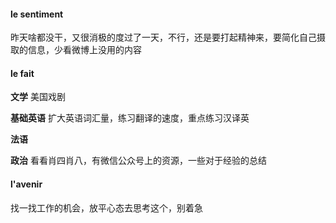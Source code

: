 #### le sentiment

昨天啥都没干，又很消极的度过了一天，不行，还是要打起精神来，要简化自己摄取的信息，少看微博上没用的内容










#### le fait 

**文学**
美国戏剧

**基础英语**
扩大英语词汇量，练习翻译的速度，重点练习汉译英

**法语**


**政治**
看看肖四肖八，有微信公众号上的资源，一些对于经验的总结



#### l'avenir
找一找工作的机会，放平心态去思考这个，别着急